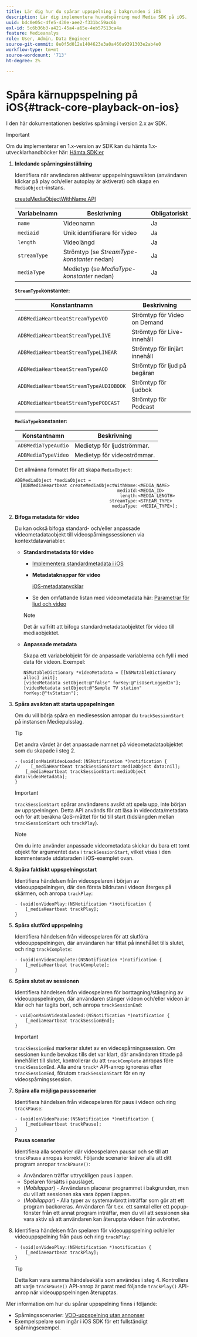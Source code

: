 ```yaml
---
title: Lär dig hur du spårar uppspelning i bakgrunden i iOS
description: Lär dig implementera huvudspårning med Media SDK på iOS.
uuid: bdc0e05c-4fe5-430e-aee2-f331bc59ac6b
exl-id: 5c6b36b3-a421-45a4-a65e-4eb57513ca4a
feature: Medieanalys
role: User, Admin, Data Engineer
source-git-commit: 8e0f5d012e1404623e3a0a460a9391303e2ab4e0
workflow-type: tm+mt
source-wordcount: '713'
ht-degree: 2%

---
```


# Spåra kärnuppspelning på iOS{#track-core-playback-on-ios}

I den här dokumentationen beskrivs spårning i version 2.x av SDK.

>[!IMPORTANT]
>Om du implementerar en 1.x-version av SDK kan du hämta 1.x-utvecklarhandböcker här: [Hämta SDK:er](/help/sdk-implement/download-sdks.md)

1. **Inledande spårningsinställning**

   Identifiera när användaren aktiverar uppspelningsavsikten (användaren klickar på play och/eller autoplay är aktiverat) och skapa en `MediaObject`-instans.

   [createMediaObjectWithName API](https://adobe-marketing-cloud.github.io/media-sdks/reference/ios/Classes/ADBMediaHeartbeat.html#//api/name/createMediaObjectWithName:mediaId:length:streamType:mediaType:)

   | Variabelnamn | Beskrivning | Obligatoriskt |
   |---|---|---|
   | `name` | Videonamn | Ja |
   | `mediaid` | Unik identifierare för video | Ja |
   | `length` | Videolängd | Ja |
   | `streamType` | Strömtyp (se _StreamType-konstanter_ nedan) | Ja |
   | `mediaType` | Medietyp (se _MediaType-konstanter_ nedan) | Ja |

   **`StreamType`konstanter:**

   | Konstantnamn | Beskrivning |
   |---|---|
   | `ADBMediaHeartbeatStreamTypeVOD` | Strömtyp för Video on Demand |
   | `ADBMediaHeartbeatStreamTypeLIVE` | Strömtyp för Live-innehåll |
   | `ADBMediaHeartbeatStreamTypeLINEAR` | Strömtyp för linjärt innehåll |
   | `ADBMediaHeartbeatStreamTypeAOD` | Strömtyp för ljud på begäran |
   | `ADBMediaHeartbeatStreamTypeAUDIOBOOK` | Strömtyp för ljudbok |
   | `ADBMediaHeartbeatStreamTypePODCAST` | Strömtyp för Podcast |

   **`MediaType`konstanter:**

   | Konstantnamn | Beskrivning |
   |---|---|
   | `ADBMediaTypeAudio` | Medietyp för ljudströmmar. |
   | `ADBMediaTypeVideo` | Medietyp för videoströmmar. |

   Det allmänna formatet för att skapa `MediaObject`:

   ```
   ADBMediaObject *mediaObject =  
     [ADBMediaHeartbeat createMediaObjectWithName:<MEDIA_NAME>
                                          mediaId:<MEDIA_ID>
                                           length:<MEDIA_LENGTH>                       
                                       streamType:<STREAM_TYPE>
                                        mediaType: <MEDIA_TYPE>];
   ```

1. **Bifoga metadata för video**

   Du kan också bifoga standard- och/eller anpassade videometadataobjekt till videospårningssessionen via kontextdatavariabler.

   * **Standardmetadata för video**

      * [Implementera standardmetadata i iOS](/help/sdk-implement/track-av-playback/impl-std-metadata/impl-std-metadata-ios.md)
      * **Metadataknappar för video**

         [iOS-metadatanycklar](/help/sdk-implement/track-av-playback/impl-std-metadata/ios-metadata-keys.md)

      * Se den omfattande listan med videometadata här: [Parametrar för ljud och video](/help/metrics-and-metadata/audio-video-parameters.md)
      >[!NOTE]
      >
      >Det är valfritt att bifoga standardmetadataobjektet för video till mediaobjektet.

   * **Anpassade metadata**

      Skapa ett variabelobjekt för de anpassade variablerna och fyll i med data för videon. Exempel:

      ```
      NSMutableDictionary *videoMetadata = [[NSMutableDictionary alloc] init];
      [videoMetadata setObject:@"false" forKey:@"isUserLoggedIn"];
      [videoMetadata setObject:@"Sample TV station" forKey:@"tvStation"];
      ```


1. **Spåra avsikten att starta uppspelningen**

   Om du vill börja spåra en mediesession anropar du `trackSessionStart` på instansen Mediepulsslag.

   >[!TIP]
   >
   >Det andra värdet är det anpassade namnet på videometadataobjektet som du skapade i steg 2.

   ```
   - (void)onMainVideoLoaded:(NSNotification *)notification {
   //    [_mediaHeartbeat trackSessionStart:mediaObject data:nil];
       [_mediaHeartbeat trackSessionStart:mediaObject data:videoMetadata];
   }
   ```

   >[!IMPORTANT]
   >
   >`trackSessionStart` spårar användarens avsikt att spela upp, inte början av uppspelningen. Detta API används för att läsa in videodata/metadata och för att beräkna QoS-måttet för tid till start (tidslängden mellan `trackSessionStart` och `trackPlay`).

   >[!NOTE]
   >
   >Om du inte använder anpassade videometadata skickar du bara ett tomt objekt för argumentet `data` i `trackSessionStart`, vilket visas i den kommenterade utdataraden i iOS-exemplet ovan.

1. **Spåra faktiskt uppspelningsstart**

   Identifiera händelsen från videospelaren i början av videouppspelningen, där den första bildrutan i videon återges på skärmen, och anropa `trackPlay`:

   ```
   - (void)onVideoPlay:(NSNotification *)notification {
       [_mediaHeartbeat trackPlay];
   }
   ```

1. **Spåra slutförd uppspelning**

   Identifiera händelsen från videospelaren för att slutföra videouppspelningen, där användaren har tittat på innehållet tills slutet, och ring `trackComplete`:

   ```
   - (void)onVideoComplete:(NSNotification *)notification {
       [_mediaHeartbeat trackComplete];
   }
   ```

1. **Spåra slutet av sessionen**

   Identifiera händelsen från videospelaren för borttagning/stängning av videouppspelningen, där användaren stänger videon och/eller videon är klar och har tagits bort, och anropa `trackSessionEnd`:

   ```
   - void)onMainVideoUnloaded:(NSNotification *)notification {
       [_mediaHeartbeat trackSessionEnd];
   }
   ```

   >[!IMPORTANT]
   >
   >`trackSessionEnd` markerar slutet av en videospårningssession. Om sessionen kunde bevakas tills det var klart, där användaren tittade på innehållet till slutet, kontrollerar du att `trackComplete` anropas före `trackSessionEnd`. Alla andra `track*` API-anrop ignoreras efter `trackSessionEnd`, förutom `trackSessionStart` för en ny videospårningssession.

1. **Spåra alla möjliga pausscenarier**

   Identifiera händelsen från videospelaren för paus i videon och ring `trackPause`:

   ```
   - (void)onVideoPause:(NSNotification *)notification {
       [_mediaHeartbeat trackPause];
   }
   ```

   **Pausa scenarier**

   Identifiera alla scenarier där videospelaren pausar och se till att `trackPause` anropas korrekt. Följande scenarier kräver alla att ditt program anropar `trackPause()`:

   * Användaren träffar uttryckligen paus i appen.
   * Spelaren försätts i pausläget.
   * (*Mobilappar*) - Användaren placerar programmet i bakgrunden, men du vill att sessionen ska vara öppen i appen.
   * (*Mobilappar*) - Alla typer av systemavbrott inträffar som gör att ett program backoreras. Användaren får t.ex. ett samtal eller ett popup-fönster från ett annat program inträffar, men du vill att sessionen ska vara aktiv så att användaren kan återuppta videon från avbrottet.

1. Identifiera händelsen från spelaren för videouppspelning och/eller videouppspelning från paus och ring `trackPlay`:

   ```
   - (void)onVideoPlay:(NSNotification *)notification {
       [_mediaHeartbeat trackPlay];
   }
   ```

   >[!TIP]
   >
   >Detta kan vara samma händelsekälla som användes i steg 4. Kontrollera att varje `trackPause()` API-anrop är parat med följande `trackPlay()` API-anrop när videouppspelningen återupptas.

Mer information om hur du spårar uppspelning finns i följande:

* Spårningsscenarier: [VOD-uppspelning utan annonser](/help/sdk-implement/tracking-scenarios/vod-no-intrs-details.md)
* Exempelspelare som ingår i iOS SDK för ett fullständigt spårningsexempel.
